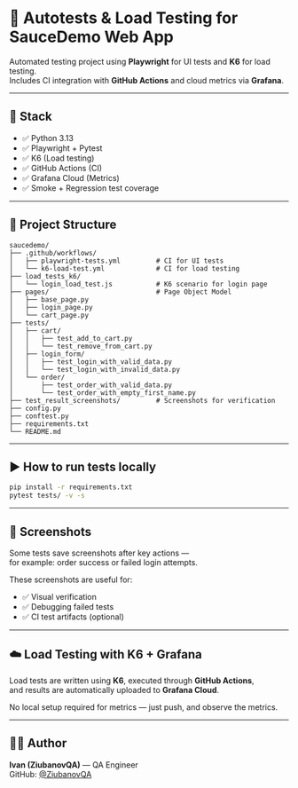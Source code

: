 # 🧪 Autotests & Load Testing for SauceDemo Web App

Automated testing project using **Playwright** for UI tests and **K6** for load testing.  
Includes CI integration with **GitHub Actions** and cloud metrics via **Grafana**.

---

## 🧰 Stack

- ✅ Python 3.13
- ✅ Playwright + Pytest
- ✅ K6 (Load testing)
- ✅ GitHub Actions (CI)
- ✅ Grafana Cloud (Metrics)
- ✅ Smoke + Regression test coverage

---

## 📁 Project Structure

```
saucedemo/
├── .github/workflows/
│   ├── playwright-tests.yml         # CI for UI tests
│   └── k6-load-test.yml             # CI for load testing
├── load_tests_k6/
│   └── login_load_test.js           # K6 scenario for login page
├── pages/                           # Page Object Model
│   ├── base_page.py
│   ├── login_page.py
│   └── cart_page.py
├── tests/
│   ├── cart/
│   │   ├── test_add_to_cart.py
│   │   └── test_remove_from_cart.py
│   ├── login_form/
│   │   ├── test_login_with_valid_data.py
│   │   └── test_login_with_invalid_data.py
│   └── order/
│       ├── test_order_with_valid_data.py
│       └── test_order_with_empty_first_name.py
├── test_result_screenshots/         # Screenshots for verification
├── config.py
├── conftest.py
├── requirements.txt
└── README.md
```

---

## ▶️ How to run tests locally

```bash
pip install -r requirements.txt
pytest tests/ -v -s
```

---

## 📸 Screenshots

Some tests save screenshots after key actions —  
for example: order success or failed login attempts.

These screenshots are useful for:

- ✅ Visual verification
- ✅ Debugging failed tests
- ✅ CI test artifacts (optional)

---

## ☁️ Load Testing with K6 + Grafana

Load tests are written using **K6**, executed through **GitHub Actions**,  
and results are automatically uploaded to **Grafana Cloud**.

No local setup required for metrics — just push, and observe the metrics.

---

## 👨‍💻 Author

**Ivan (ZiubanovQA)** — QA Engineer  
GitHub: [@ZiubanovQA](https://github.com/ZiubanovQA)
